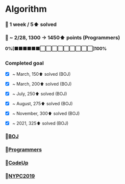 # Algorithm
### 🎯 1 week / 5⬆ solved
### 🎯 ~ 2/28, 1300 -> 1450⬆ points (Programmers) 
**0%[⬛⬛⬛⬛⬛⬛⬜⬜⬜⬜⬜⬜⬜⬜⬜]100%**

### Completed goal
- [x] ~ March, 150⬆ solved (BOJ)
- [x] ~ March, 200⬆ solved (BOJ)
- [x] ~ July, 250⬆ solved (BOJ)
- [x] ~ August, 275⬆ solved (BOJ) 
- [x] ~ November, 300⬆ solved (BOJ) 
- [x] ~ 2021, 325⬆ solved (BOJ)


### 📂[BOJ](https://github.com/ajy720/Algorithm/tree/master/BOJ)
### 📂[Programmers](https://github.com/ajy720/Algorithm/tree/master/Programmers)
### 📂[CodeUp](https://github.com/ajy720/Algorithm/tree/master/CodeUp)
### 📂[NYPC2019](https://github.com/ajy720/Algorithm/tree/master/NYPC2019)
